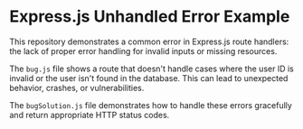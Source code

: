 # Express.js Unhandled Error Example

This repository demonstrates a common error in Express.js route handlers:  the lack of proper error handling for invalid inputs or missing resources.

The `bug.js` file shows a route that doesn't handle cases where the user ID is invalid or the user isn't found in the database. This can lead to unexpected behavior, crashes, or vulnerabilities.

The `bugSolution.js` file demonstrates how to handle these errors gracefully and return appropriate HTTP status codes.
